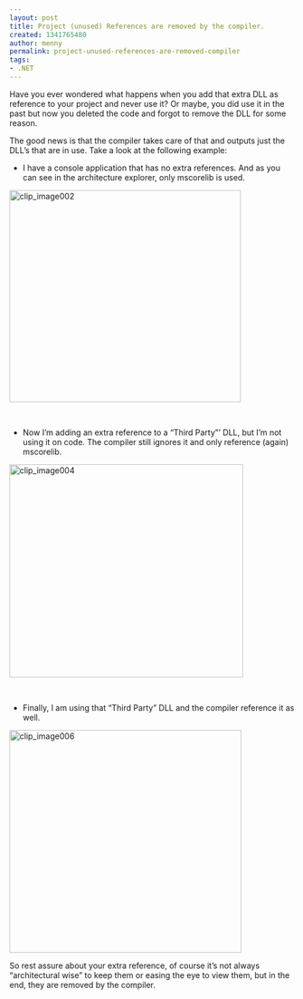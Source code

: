 ```yaml
---
layout: post
title: Project (unused) References are removed by the compiler.
created: 1341765480
author: menny
permalink: project-unused-references-are-removed-compiler
tags:
- .NET
---
```

<p>Have you ever wondered what happens when you add that extra DLL as reference to your project and never use it? Or maybe, you did use it in the past but now you deleted the code and forgot to remove the DLL for some reason.
<p>The good news is that the compiler takes care of that and outputs just the DLL’s that are in use. Take a look at the following example:
<ul>
<li>I have a console application that has no extra references. And as you can see in the architecture explorer, only mscorelib is used. </li>
</ul>
<p><a href="http://www.onemenny.com/blog/wp-content/uploads/2012/07/clip_image002.png"><img style="background-image: none; border-bottom: 0px; border-left: 0px; padding-left: 0px; padding-right: 0px; display: inline; border-top: 0px; border-right: 0px; padding-top: 0px" title="clip_image002" border="0" alt="clip_image002" src="http://www.onemenny.com/blog/wp-content/uploads/2012/07/clip_image002_thumb.png" width="409" height="374"></a></p>
<p> </p>
<ul>
<li>Now I’m adding an extra reference to a “Third Party”’ DLL, but I’m not using it on code. The compiler still ignores it and only reference (again) mscorelib.</li>
</ul>
<p><a href="http://www.onemenny.com/blog/wp-content/uploads/2012/07/clip_image004.png"><img style="background-image: none; border-bottom: 0px; border-left: 0px; padding-left: 0px; padding-right: 0px; display: inline; border-top: 0px; border-right: 0px; padding-top: 0px" title="clip_image004" border="0" alt="clip_image004" src="http://www.onemenny.com/blog/wp-content/uploads/2012/07/clip_image004_thumb.png" width="413" height="376"></a></p>
<p> </p>
<ul>
<li>Finally, I am using that “Third Party” DLL and the compiler reference it as well. </li>
</ul>
<p><a href="http://www.onemenny.com/blog/wp-content/uploads/2012/07/clip_image006.png"><img style="background-image: none; border-bottom: 0px; border-left: 0px; padding-left: 0px; padding-right: 0px; display: inline; border-top: 0px; border-right: 0px; padding-top: 0px" title="clip_image006" border="0" alt="clip_image006" src="http://www.onemenny.com/blog/wp-content/uploads/2012/07/clip_image006_thumb.png" width="410" height="393"></a></p>
<p>So rest assure about your extra reference, of course it’s not always “architectural wise” to keep them or easing the eye to view them, but in the end, they are removed by the compiler.</p>

